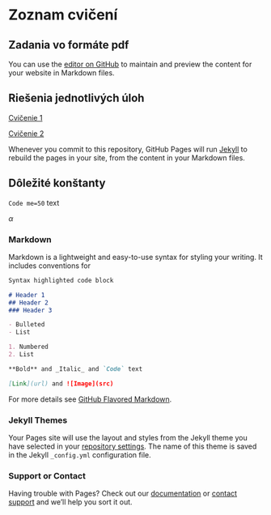 # Zoznam cvičení

## Zadania vo formáte pdf

You can use the [editor on GitHub](https://github.com/dusssaaan/Jadrova-fyzika-cvicenia/edit/gh-pages/index.md) to maintain and preview the content for your website in Markdown files.

## Riešenia jednotlivých úloh

[Cvičenie 1](cvicenie_jedna.html)

[Cvičenie 2](prve_cvicenie.html)

Whenever you commit to this repository, GitHub Pages will run [Jekyll](https://jekyllrb.com/) to rebuild the pages in your site, from the content in your Markdown files.

## Dôležité konštanty

`Code me=50` text

$\alpha$

### Markdown

Markdown is a lightweight and easy-to-use syntax for styling your writing. It includes conventions for

```markdown
Syntax highlighted code block

# Header 1
## Header 2
### Header 3

- Bulleted
- List

1. Numbered
2. List

**Bold** and _Italic_ and `Code` text

[Link](url) and ![Image](src)
```

For more details see [GitHub Flavored Markdown](https://guides.github.com/features/mastering-markdown/).

### Jekyll Themes

Your Pages site will use the layout and styles from the Jekyll theme you have selected in your [repository settings](https://github.com/dusssaaan/Jadrova-fyzika-cvicenia/settings). The name of this theme is saved in the Jekyll `_config.yml` configuration file.

### Support or Contact

Having trouble with Pages? Check out our [documentation](https://docs.github.com/categories/github-pages-basics/) or [contact support](https://github.com/contact) and we’ll help you sort it out.

